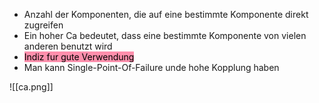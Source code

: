 
- Anzahl der Komponenten, die auf eine bestimmte Komponente direkt zugreifen
- Ein hoher Ca bedeutet, dass eine bestimmte Komponente von vielen anderen benutzt wird
- <mark style="background: #FF5582A6;">Indiz fur gute Verwendung</mark>
- Man kann Single-Point-Of-Failure unde hohe Kopplung haben


![[ca.png]]
